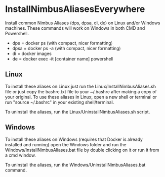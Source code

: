 # InstallNimbusAliasesEverywhere
Install common Nimbus Aliases (dps, dpsa, di, de) on Linux and/or Windows machines.
These commands will work on Windows in both CMD and Powershell.
* dps   =  docker ps (with compact, nicer formatting)
* dpsa  =  docker ps -a (with compact, nicer formatting)
* di    =  docker images
* de    =  docker exec -it [container name] powershell 

## Linux

To install these aliases on Linux just run the Linux/InstallNimbusAliases.sh file or just copy the bashrc.txt file to your ~/.bashrc after making a copy of your original.
To use these aliases in Linux, open a new shell or terminal or run "source ~/.bashrc" in your existing shell/terminal.

To uninstall the aliases, run the Linux/UninstallNimbusAliases.sh script. 

## Windows

To install these aliases on Windows (requires that Docker is already installed and running) open the Windows folder and  run the Windows/InstallNimbusAliases.bat file by double clicking on it or run it from a cmd window.

To uninstall the aliases, run the Windows/UninstallNimbusAliases.bat command.
